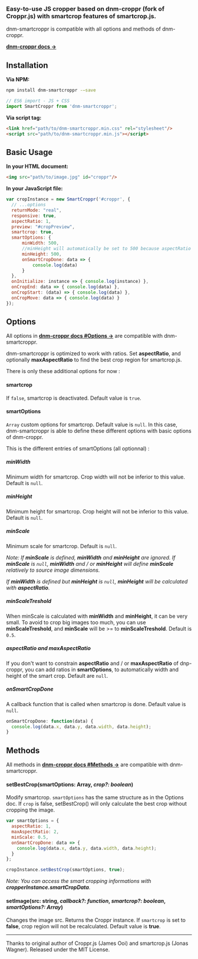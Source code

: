 ### Easy-to-use JS cropper based on dnm-croppr (fork of Croppr.js) with smartcrop features of smartcrop.js.

dnm-smartcroppr is compatible with all options and methods of dnm-croppr.

**[dnm-croppr docs →](https://github.com/devdanim/dnm-croppr)**


## Installation

**Via NPM:**

```bash
npm install dnm-smartcroppr -—save
```

```javascript
// ES6 import - JS + CSS
import SmartCroppr from 'dnm-smartcroppr';
```


**Via script tag:**

```html
<link href="path/to/dnm-smartcroppr.min.css" rel="stylesheet"/>
<script src="path/to/dnm-smartcroppr.min.js"></script>
```


## Basic Usage

**In your HTML document:**

```html
<img src="path/to/image.jpg" id="croppr"/>
```

**In your JavaScript file:**

```javascript
var cropInstance = new SmartCroppr('#croppr', {
  // ...options
  returnMode: "real",
  responsive: true,
  aspectRatio: 1,
  preview: "#cropPreview",
  smartcrop: true,
  smartOptions: {
      minWidth: 500,
      //minHeight will automatically be set to 500 because aspectRatio is 1
      minHeight: 500,
      onSmartCropDone: data => { 
          console.log(data)
      }
  },
  onInitialize: instance => { console.log(instance) },
  onCropEnd: data => { console.log(data) },
  onCropStart: (data) => { console.log(data) },
  onCropMove: data => { console.log(data) }
});
```



## Options

All options in **[dnm-croppr docs #Options →](https://github.com/devdanim/dnm-croppr#Options)** are compatible with dnm-smartcroppr. 

dnm-smartcroppr is optimized to work with ratios. Set **aspectRatio**, and optionally **maxAspectRatio** to find the best crop region for smartcrop.js.


There is only these additional options for now :

#### **smartcrop**

If `false`, smartcrop is deactivated. Default value is `true`.

#### **smartOptions**

`Array` custom options for smartcrop. Default value is `null`. In this case, dnm-smartcroppr is able to define these different options with basic options of dnm-croppr.

This is the different entries of smartOptions (all optionnal) :


##### **minWidth**

Minimum width for smartcrop. Crop width will not be inferior to this value. Default is `null`.

##### **minHeight**

Minimum height for smartcrop. Crop height will not be inferior to this value. Default is `null`.

##### **minScale**

Minimum scale for smartcrop. Default is `null`.

_Note: If **minScale** is defined, **minWidth** and **minHeight** are ignored. If **minScale** is `null`, **minWidth** and / or **minHeight** will define **minScale** relatively to source image dimensions._

_If **minWidth** is defined but **minHeight** is `null`, **minHeight** will be calculated with **aspectRatio**._

##### **minScaleTreshold**

When minScale is calculated with **minWidth** and **minHeight**, it can be very small. To avoid to crop big images too much, you can use **minScaleTreshold**, and **minScale** will be >= to **minScaleTreshold**. Default is `0.5`.


##### **aspectRatio** and **maxAspectRatio** 

If you don't want to constrain **aspectRatio** and / or **maxAspectRatio** of dnp-croppr, you can add ratios in **smartOptions**, to automatically width and height of the smart crop. Default are `null`.

##### **onSmartCropDone**

A callback function that is called when smartcrop is done. Default value is `null`.

```javascript
onSmartCropDone: function(data) {
  console.log(data.x, data.y, data.width, data.height);
}
```




## Methods

All methods in **[dnm-croppr docs #Methods →](https://github.com/devdanim/dnm-croppr#Methods)** are compatible with dnm-smartcroppr. 

#### setBestCrop(smartOptions: Array, _crop?: boolean_)

Modify smartcrop. `smartOptions` has the same structure as in the Options doc. If `crop` is false, setBestCrop() will only calculate the best crop without cropping the image.


```javascript
var smartOptions = {
  aspectRatio: 1,
  maxAspectRatio: 2,
  minScale: 0.5,
  onSmartCropDone: data => {
    console.log(data.x, data.y, data.width, data.height);
  }
};

cropInstance.setBestCrop(smartOptions, true);
```

_Note: You can access the smart cropping informations with **cropperInstance.smartCropData**._


#### setImage(src: string, _callback?: function_, _smartcrop?: boolean_, _smartOptions?: Array_)

Changes the image src. Returns the Croppr instance. If `smartcrop` is set to **false**, crop region will not be recalculated. Default value is **true**.



- - -

Thanks to original author of Croppr.js (James Ooi) and smartcrop.js (Jonas Wagner).
Released under the MIT License.
